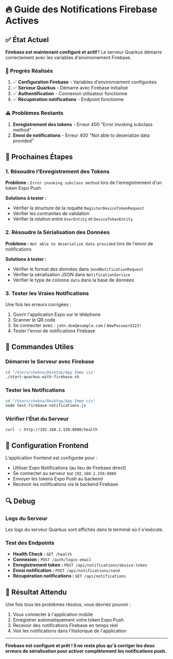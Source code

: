 # 🔥 Guide des Notifications Firebase Actives

## ✅ État Actuel

**Firebase est maintenant configuré et actif !** Le serveur Quarkus démarre correctement avec les variables d'environnement Firebase.

### 🎯 Progrès Réalisés

1. ✅ **Configuration Firebase** - Variables d'environnement configurées
2. ✅ **Serveur Quarkus** - Démarre avec Firebase initialisé
3. ✅ **Authentification** - Connexion utilisateur fonctionne
4. ✅ **Récupération notifications** - Endpoint fonctionne

### ⚠️ Problèmes Restants

1. **Enregistrement des tokens** - Erreur 400 "Error invoking subclass method"
2. **Envoi de notifications** - Erreur 400 "Not able to deserialize data provided"

## 🔧 Prochaines Étapes

### 1. Résoudre l'Enregistrement des Tokens

**Problème :** `Error invoking subclass method` lors de l'enregistrement d'un token Expo Push

**Solutions à tester :**
- Vérifier la structure de la requête `RegisterDeviceTokenRequest`
- Vérifier les contraintes de validation
- Vérifier la relation entre `UserEntity` et `DeviceTokenEntity`

### 2. Résoudre la Sérialisation des Données

**Problème :** `Not able to deserialize data provided` lors de l'envoi de notifications

**Solutions à tester :**
- Vérifier le format des données dans `SendNotificationRequest`
- Vérifier la sérialisation JSON dans `NotificationService`
- Vérifier le type de colonne `data` dans la base de données

### 3. Tester les Vraies Notifications

Une fois les erreurs corrigées :
1. Ouvrir l'application Expo sur le téléphone
2. Scanner le QR code
3. Se connecter avec : `john.doe@example.com` / `NewPassword123!`
4. Tester l'envoi de notifications Firebase

## 🚀 Commandes Utiles

### Démarrer le Serveur avec Firebase
```bash
cd "/Users/chekna/Desktop/App Immo civ"
./start-quarkus-with-firebase.sh
```

### Tester les Notifications
```bash
cd "/Users/chekna/Desktop/App Immo civ"
node test-firebase-notifications.js
```

### Vérifier l'État du Serveur
```bash
curl -s http://192.168.1.158:8080/health
```

## 📱 Configuration Frontend

L'application frontend est configurée pour :
- Utiliser Expo Notifications (au lieu de Firebase direct)
- Se connecter au serveur sur `192.168.1.158:8080`
- Envoyer les tokens Expo Push au backend
- Recevoir les notifications via le backend Firebase

## 🔍 Debug

### Logs du Serveur
Les logs du serveur Quarkus sont affichés dans le terminal où il s'exécute.

### Test des Endpoints
- **Health Check :** `GET /health`
- **Connexion :** `POST /auth/login-email`
- **Enregistrement token :** `POST /api/notifications/device-token`
- **Envoi notification :** `POST /api/notifications/send`
- **Récupération notifications :** `GET /api/notifications`

## 🎉 Résultat Attendu

Une fois tous les problèmes résolus, vous devriez pouvoir :
1. Vous connecter à l'application mobile
2. Enregistrer automatiquement votre token Expo Push
3. Recevoir des notifications Firebase en temps réel
4. Voir les notifications dans l'historique de l'application

---

**Firebase est configuré et prêt ! Il ne reste plus qu'à corriger les deux erreurs de sérialisation pour activer complètement les notifications push.**

